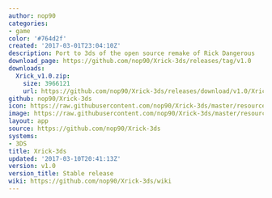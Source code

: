 ```yaml
---
author: nop90
categories:
- game
color: '#764d2f'
created: '2017-03-01T23:04:10Z'
description: Port to 3ds of the open source remake of Rick Dangerous
download_page: https://github.com/nop90/Xrick-3ds/releases/tag/v1.0
downloads:
  Xrick_v1.0.zip:
    size: 3966121
    url: https://github.com/nop90/Xrick-3ds/releases/download/v1.0/Xrick_v1.0.zip
github: nop90/Xrick-3ds
icon: https://raw.githubusercontent.com/nop90/Xrick-3ds/master/resources/icon.png
image: https://raw.githubusercontent.com/nop90/Xrick-3ds/master/resources/banner.png
layout: app
source: https://github.com/nop90/Xrick-3ds
systems:
- 3DS
title: Xrick-3ds
updated: '2017-03-10T20:41:13Z'
version: v1.0
version_title: Stable release
wiki: https://github.com/nop90/Xrick-3ds/wiki
---
```

